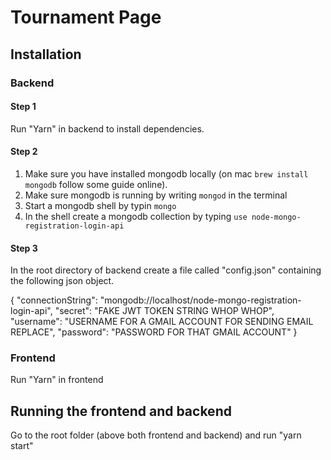 # Tournament Page

## Installation

### Backend

#### Step 1

Run "Yarn" in backend to install dependencies.

#### Step 2

1. Make sure you have installed mongodb locally (on mac `brew install mongodb` follow some guide online).
2. Make sure mongodb is running by writing `mongod` in the terminal
3. Start a mongodb shell by typin `mongo`
4. In the shell create a mongodb collection by typing `use node-mongo-registration-login-api`

#### Step 3

In the root directory of backend create a file called "config.json" containing the following json object.

{
"connectionString": "mongodb://localhost/node-mongo-registration-login-api",
"secret": "FAKE JWT TOKEN STRING WHOP WHOP",
"username": "USERNAME FOR A GMAIL ACCOUNT FOR SENDING EMAIL REPLACE",
"password": "PASSWORD FOR THAT GMAIL ACCOUNT"
}

### Frontend

Run "Yarn" in frontend

## Running the frontend and backend

Go to the root folder (above both frontend and backend) and run "yarn start"
